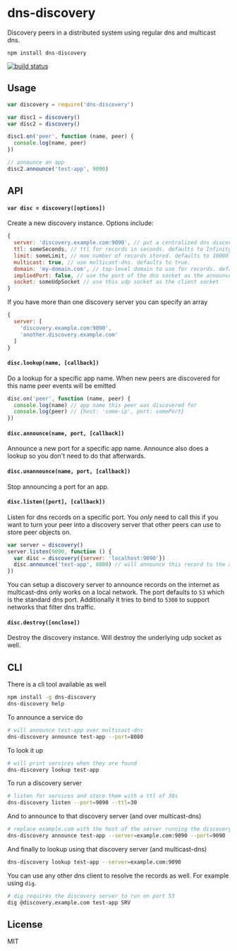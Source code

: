 # dns-discovery

Discovery peers in a distributed system using regular dns and multicast dns.

```
npm install dns-discovery
```

[![build status](http://img.shields.io/travis/mafintosh/dns-discovery.svg?style=flat)](http://travis-ci.org/mafintosh/dns-discovery)

## Usage

``` js
var discovery = require('dns-discovery')

var disc1 = discovery()
var disc2 = discovery()

disc1.on('peer', function (name, peer) {
  console.log(name, peer)
})

// announce an app
disc2.announce('test-app', 9090)
```

## API

#### `var disc = discovery([options])`

Create a new discovery instance. Options include:

``` js
{
  server: 'discovery.example.com:9090', // put a centralized dns discovery server here
  ttl: someSeconds, // ttl for records in seconds. defaults to Infinity.
  limit: someLimit, // max number of records stored. defaults to 10000.
  multicast: true, // use multicast-dns. defaults to true.
  domain: 'my-domain.com', // top-level domain to use for records. defaults to dns-discovery.local
  impliedPort: false, // use the port of the dns socket as the announced port when talking to servers
  socket: someUdpSocket // use this udp socket as the client socket
}
```

If you have more than one discovery server you can specify an array

``` js
{
  server: [
    'discovery.example.com:9090',
    'another.discovery.example.com'
  ]
}
```

#### `disc.lookup(name, [callback])`

Do a lookup for a specific app name. When new peers are discovered for this name peer events will be emitted

``` js
disc.on('peer', function (name, peer) {
  console.log(name) // app name this peer was discovered for
  console.log(peer) // {host: 'some-ip', port: somePort}
})
```

#### `disc.announce(name, port, [callback])`

Announce a new port for a specific app name. Announce also does a lookup so you don't need to do that afterwards.

#### `disc.unannounce(name, port, [callback])`

Stop announcing a port for an app.

#### `disc.listen([port], [callback])`

Listen for dns records on a specific port. You *only* need to call this if you want to turn your peer into a discovery server that other peers can use to store peer objects on.

``` js
var server = discovery()
server.listen(9090, function () {
  var disc = discovery({server: 'localhost:9090'})
  disc.announce('test-app', 8080) // will announce this record to the above discovery server
})
```

You can setup a discovery server to announce records on the internet as multicast-dns only works on a local network.
The port defaults to `53` which is the standard dns port. Additionally it tries to bind to `5300` to support networks that filter dns traffic.

#### `disc.destroy([onclose])`

Destroy the discovery instance. Will destroy the underlying udp socket as well.

## CLI

There is a cli tool available as well

``` sh
npm install -g dns-discovery
dns-discovery help
```

To announce a service do

``` sh
# will announce test-app over multicast-dns
dns-discovery announce test-app --port=8080
```

To look it up

``` sh
# will print services when they are found
dns-discovery lookup test-app
```

To run a discovery server

``` sh
# listen for services and store them with a ttl of 30s
dns-discovery listen --port=9090 --ttl=30
```

And to announce to that discovery server (and over multicast-dns)

``` sh
# replace example.com with the host of the server running the discovery server
dns-discovery announce test-app --server=example.com:9090 --port=9090
```

And finally to lookup using that discovery server (and multicast-dns)

``` sh
dns-discovery lookup test-app --server=example.com:9090
```

You can use any other dns client to resolve the records as well. For example using `dig`.

``` sh
# dig requires the discovery server to run on port 53
dig @discovery.example.com test-app SRV
```

## License

MIT

